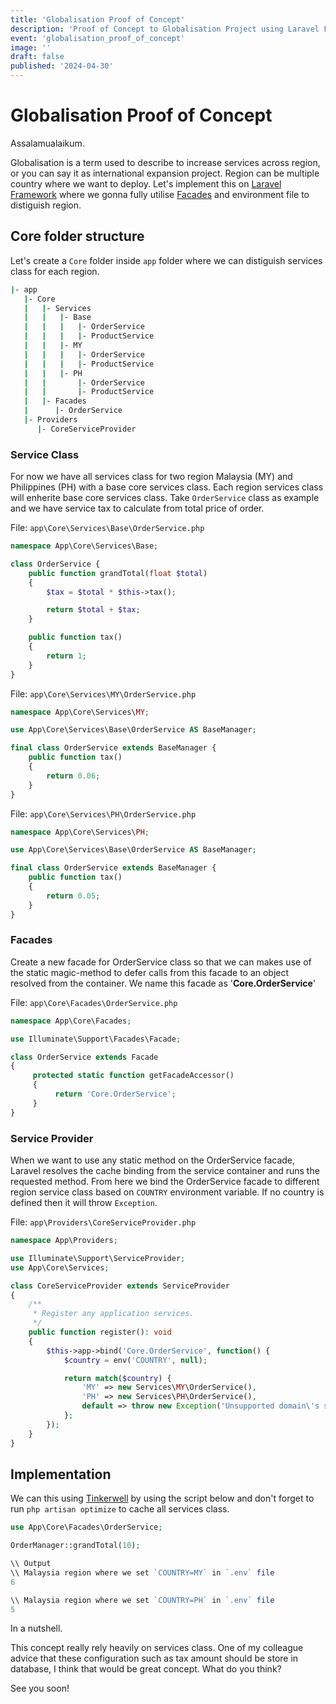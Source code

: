 ```yaml
---
title: 'Globalisation Proof of Concept'
description: 'Proof of Concept to Globalisation Project using Laravel Framework'
event: 'globalisation_proof_of_concept'
image: ''
draft: false
published: '2024-04-30'
---
```


# Globalisation Proof of Concept

Assalamualaikum.

Globalisation is a term used to describe to increase services across region, or you can say it as international expansion project. Region can be multiple country where we want to deploy. Let's implement this on [Laravel Framework](https://laravel.com/) where we gonna fully utilise [Facades](https://laravel.com/docs/11.x/facades) and environment file to distiguish region.

## Core folder structure

Let's create a `Core` folder inside `app` folder where we can distiguish services class for each region.

```bash
|- app
   |- Core
   |   |- Services
   |   |   |- Base
   |   |   |   |- OrderService
   |   |   |   |- ProductService
   |   |   |- MY
   |   |   |   |- OrderService
   |   |   |   |- ProductService
   |   |   |- PH
   |   |       |- OrderService
   |   |       |- ProductService
   |   |- Facades
   |      |- OrderService
   |- Providers
      |- CoreServiceProvider
```

### Service Class

For now we have all services class for two region Malaysia (MY) and Philippines (PH) with a base core services class. Each region services class will enherite base core services class. Take `OrderService` class as example and we have service tax to calculate from total price of order.

File: `app\Core\Services\Base\OrderService.php`
```php
namespace App\Core\Services\Base;

class OrderService {
    public function grandTotal(float $total)
    {
        $tax = $total * $this->tax();

        return $total + $tax;
    }

	public function tax()
	{
		return 1;
	}
}
```

File: `app\Core\Services\MY\OrderService.php`
```php
namespace App\Core\Services\MY;

use App\Core\Services\Base\OrderService AS BaseManager;

final class OrderService extends BaseManager {
	public function tax()
	{
		return 0.06;
	}
}
```

File: `app\Core\Services\PH\OrderService.php`
```php
namespace App\Core\Services\PH;

use App\Core\Services\Base\OrderService AS BaseManager;

final class OrderService extends BaseManager {
	public function tax()
	{
		return 0.05;
	}
}
```

### Facades

Create a new facade for OrderService class so that we can makes use of the static magic-method to defer calls from this facade to an object resolved from the container. We name this facade as '<b>Core.OrderService</b>'

File: `app\Core\Facades\OrderService.php`
```php
namespace App\Core\Facades;

use Illuminate\Support\Facades\Facade;

class OrderService extends Facade
{
     protected static function getFacadeAccessor()
     {
          return 'Core.OrderService';
     }
}
```

### Service Provider

When we want to use any static method on the OrderService facade, Laravel resolves the cache binding from the service container and runs the requested method. From here we bind the OrderService facade to different region service class based on `COUNTRY` environment variable. If no country is defined then it will throw `Exception`.


File: `app\Providers\CoreServiceProvider.php`
```php
namespace App\Providers;

use Illuminate\Support\ServiceProvider;
use App\Core\Services;

class CoreServiceProvider extends ServiceProvider
{
    /**
     * Register any application services.
     */
    public function register(): void
    {
        $this->app->bind('Core.OrderService', function() {
            $country = env('COUNTRY', null);

            return match($country) {
                'MY' => new Services\MY\OrderService(),
                'PH' => new Services\PH\OrderService(),
                default => throw new Exception('Unsupported domain\'s service'),
            };
        });
    }
}
```

## Implementation

We can this using [Tinkerwell](https://tinkerwell.app/) by using the script below and don't forget to run `php artisan optimize` to cache all services class.

```php
use App\Core\Facades\OrderService;

OrderManager::grandTotal(10);

\\ Output
\\ Malaysia region where we set `COUNTRY=MY` in `.env` file
6

\\ Malaysia region where we set `COUNTRY=PH` in `.env` file
5
```

In a nutshell.

This concept really rely heavily on services class. One of my colleague advice that these configuration such as tax amount should be store in database, I think that would be great concept. What do you think?

See you soon!

